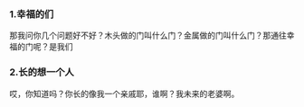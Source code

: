 ### 1.幸福的们

那我问你几个问题好不好？木头做的门叫什么门？金属做的门叫什么门？那通往幸福的门呢？是我们

### 2.长的想一个人

哎，你知道吗？你长的像我一个亲戚耶，谁啊？我未来的老婆啊。
